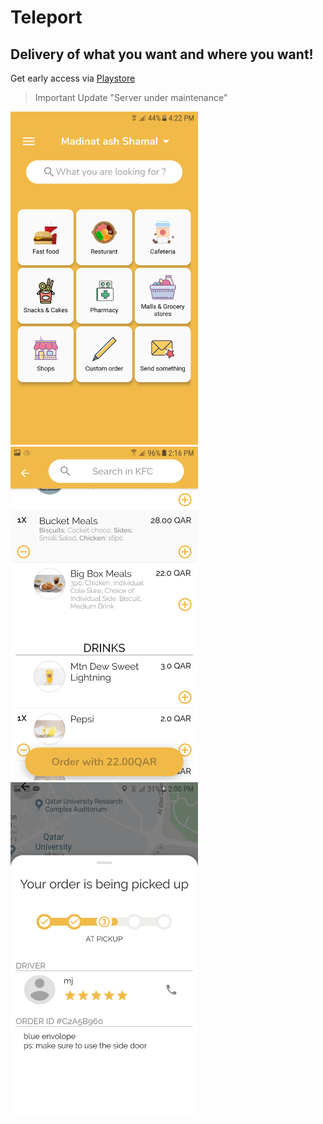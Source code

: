# Teleport
## Delivery of what you want and where you want!
Get early access via 
[Playstore](https://play.google.com/store/apps/details?id=com.pg.teleport)

> Important Update
> "Server under maintenance" 

<img src="https://github.com/Moussa-M/teleport/blob/main/1600379062021_Screenshot_20190915-162251.png"  width="300">  <img src="https://github.com/Moussa-M/teleport/blob/main/1600379062023_Screenshot_20191020-141621.png"  width="300">  <img src="https://github.com/Moussa-M/teleport/blob/main/1600379062023_Screenshot_20191231-140034.png"  width="300">
